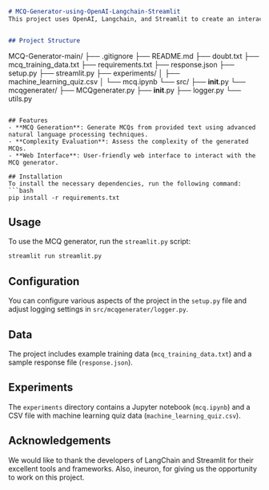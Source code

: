 ```markdown
# MCQ-Generator-using-OpenAI-Langchain-Streamlit
This project uses OpenAI, Langchain, and Streamlit to create an interactive Multiple Choice Question (MCQ) generator. Users can input a topic to generate MCQs with options and answers. The user-friendly Streamlit interface and OpenAI's intelligent language processing make it easy to create and refine educational content.


## Project Structure
```
MCQ-Generator-main/
├── .gitignore
├── README.md
├── doubt.txt
├── mcq_training_data.txt
├── requirements.txt
├── response.json
├── setup.py
├── streamlit.py
├── experiments/
│   ├── machine_learning_quiz.csv
│   └── mcq.ipynb
└── src/
    ├── __init__.py
    └── mcqgenerater/
        ├── MCQgenerater.py
        ├── __init__.py
        ├── logger.py
        └── utils.py
```

## Features
- **MCQ Generation**: Generate MCQs from provided text using advanced natural language processing techniques.
- **Complexity Evaluation**: Assess the complexity of the generated MCQs.
- **Web Interface**: User-friendly web interface to interact with the MCQ generator.

## Installation
To install the necessary dependencies, run the following command:
```bash
pip install -r requirements.txt
```

## Usage
To use the MCQ generator, run the `streamlit.py` script:
```bash
streamlit run streamlit.py
```

## Configuration
You can configure various aspects of the project in the `setup.py` file and adjust logging settings in `src/mcqgenerater/logger.py`.

## Data
The project includes example training data (`mcq_training_data.txt`) and a sample response file (`response.json`).

## Experiments
The `experiments` directory contains a Jupyter notebook (`mcq.ipynb`) and a CSV file with machine learning quiz data (`machine_learning_quiz.csv`).

## Acknowledgements
We would like to thank the developers of LangChain and Streamlit for their excellent tools and frameworks. Also, ineuron, for giving us the opportunity to work on this project.

